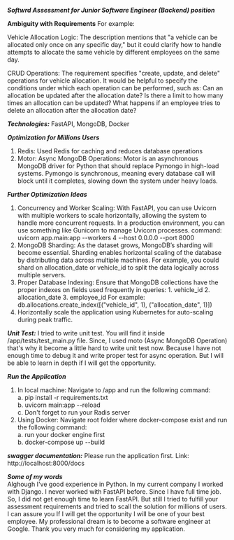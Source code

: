 ***Softwrd Assessment for Junior Software Engineer (Backend) position***

**Ambiguity with Requirements**
For example: 

Vehicle Allocation Logic:
The description mentions that "a vehicle can be allocated only once on any specific day," but it could clarify how to handle attempts to allocate the same vehicle by different employees on the same day.

CRUD Operations:
The requirement specifies "create, update, and delete" operations for vehicle allocation. It would be helpful to specify the conditions under which each operation can be performed, such as:
Can an allocation be updated after the allocation date?
Is there a limit to how many times an allocation can be updated?
What happens if an employee tries to delete an allocation after the allocation date?


***Technologies:***
FastAPI, MongoDB, Docker

***Optimization for Millions Users***
1. Redis: Used Redis for caching and reduces database operations
2. Motor: Async MongoDB Operations: Motor is an asynchronous MongoDB driver for Python that should replace Pymongo in high-load systems. Pymongo is synchronous, meaning every database call will block until it completes, slowing down the system under heavy loads.

***Further Optimization Ideas***
1. Concurrency and Worker Scaling: With FastAPI, you can use Uvicorn with multiple workers to scale horizontally, allowing the system to handle more concurrent requests. In a production environment, you can use something like Gunicorn to manage Uvicorn processes. command: uvicorn app.main:app --workers 4 --host 0.0.0.0 --port 8000
2. MongoDB Sharding: As the dataset grows, MongoDB’s sharding will become essential. Sharding enables horizontal scaling of the database by distributing data across multiple machines. For example, you could shard on allocation_date or vehicle_id to split the data logically across multiple servers.
3. Proper Database Indexing: Ensure that MongoDB collections have the proper indexes on fields used frequently in queries: 1. vehicle_id 2. allocation_date 3. employee_id 
For example: db.allocations.create_index([("vehicle_id", 1), ("allocation_date", 1)])
4. Horizontally scale the application using Kubernetes for auto-scaling during peak traffic.

***Unit Test:***
I tried to write unit test. You will find it inside /app/tests/test_main.py file. Since, I used moto (Async MongoDB Operation) that's why it become a little hard to write unit test now. Because I have not enough time to debug it and write proper test for async operation. But I will be able to learn in depth if I will get the opportunity. 

***Run the Application***
1. In local machine: Navigate to /app and run the following command: <br>
 a. pip install -r requirements.txt</br>
 b. uvicorn main:app --reload </br>
 c. Don't forget to run your Radis server
2. Using Docker: Navigate root folder where docker-compose exist and run the following command: 
<br>a. run your docker engine first
<br>b. docker-compose up --build<br> 

***swagger documentation:***
Please run the application first. 
Link: http://localhost:8000/docs <br>


***Some of my words*** <br>
Alghough I've good experience in Python. In my current company I worked with Django. I never worked with FastAPI before. Since I have full time job. So, I did not get enough time to learn FastAPI. But still I tried to fulfill your assessment requirements and tried to scall the solution for millions of users. I can assure you If I will get the opportunity I will be one of your best employee. My professional dream is to become a software engineer at Google. Thank you very much for considering my application. 